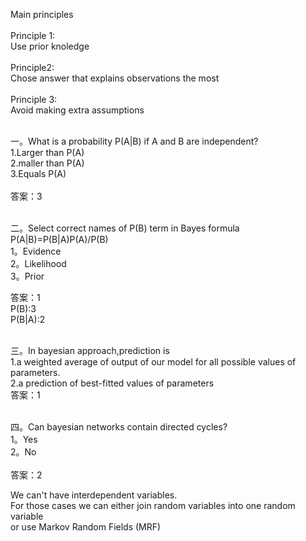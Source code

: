 Main principles <br>
<br>
Principle 1:<br>
Use prior knoledge<br>
<br>
Principle2:<br>
Chose answer that explains observations the most<br>
<br>
Principle 3:<br>
Avoid making extra assumptions<br>

<br>
一。What is a probability P(A|B) if A and B are independent?<br>
1.Larger than P(A) <br>
2.maller than P(A) <br>
3.Equals P(A) <br>
<br>
答案：3 <br>
<br>


二。Select correct names of P(B) term in Bayes formula P(A|B)=P(B|A)P(A)/P(B)  <br>
1。Evidence   <br>
2。Likelihood <br>
3。Prior <br>

答案：1 <br>
P(B):3  <br>
P(B|A):2  <br>
<br>

三。In bayesian approach,prediction is <br>
1.a weighted average of output of our model for all possible values of parameters. <br>
2.a prediction of best-fitted values of parameters  <br>
答案：1 <br>
<br>


四。Can bayesian networks contain directed cycles?<br>
1。Yes <br>
2。No <br>
<br>
答案：2  <br>

We can't have interdependent variables.<br>
 For those cases we can either join random variables into one random variable <br>
 or use Markov Random Fields (MRF) <br>
 <br>